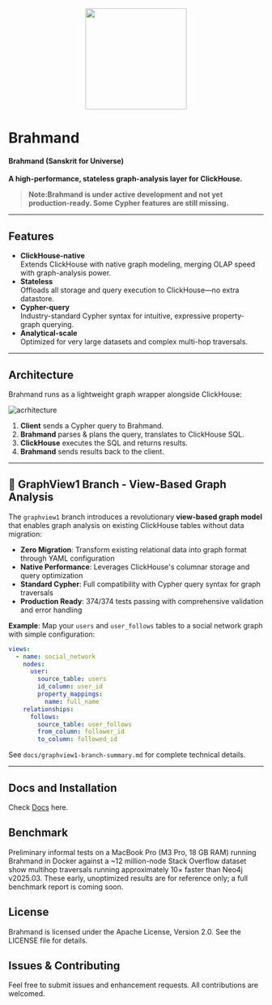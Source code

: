 <div align="center">
  <img src="./logo.svg" height="200">
</div>

# Brahmand

#### Brahmand (Sanskrit for Universe)

**A high-performance, stateless graph-analysis layer for ClickHouse.**

> **Note:Brahmand is under active development and not yet production-ready. Some Cypher features are still missing.**


---

## Features

- **ClickHouse-native**  
  Extends ClickHouse with native graph modeling, merging OLAP speed with graph-analysis power.  
- **Stateless**  
  Offloads all storage and query execution to ClickHouse—no extra datastore.  
- **Cypher-query**  
  Industry-standard Cypher syntax for intuitive, expressive property-graph querying.  
- **Analytical-scale**  
  Optimized for very large datasets and complex multi-hop traversals.

---

## Architecture

Brahmand runs as a lightweight graph wrapper alongside ClickHouse:

![acrhitecture](./architecture.png)

1. **Client** sends a Cypher query to Brahmand.  
2. **Brahmand** parses & plans the query, translates to ClickHouse SQL.  
3. **ClickHouse** executes the SQL and returns results.  
4. **Brahmand** sends results back to the client.

---

## 🚀 GraphView1 Branch - View-Based Graph Analysis

The `graphview1` branch introduces a revolutionary **view-based graph model** that enables graph analysis on existing ClickHouse tables without data migration:

- **Zero Migration**: Transform existing relational data into graph format through YAML configuration
- **Native Performance**: Leverages ClickHouse's columnar storage and query optimization
- **Standard Cypher**: Full compatibility with Cypher query syntax for graph traversals
- **Production Ready**: 374/374 tests passing with comprehensive validation and error handling

**Example**: Map your `users` and `user_follows` tables to a social network graph with simple configuration:
```yaml
views:
  - name: social_network
    nodes:
      user:
        source_table: users
        id_column: user_id
        property_mappings:
          name: full_name
    relationships:
      follows:
        source_table: user_follows
        from_column: follower_id
        to_column: followed_id
```

See `docs/graphview1-branch-summary.md` for complete technical details.

---

## Docs and Installation
Check [Docs](https://www.brahmanddb.com/introduction/intro) here.


## Benchmark
Preliminary informal tests on a MacBook Pro (M3 Pro, 18 GB RAM) running Brahmand in Docker against a ~12 million-node Stack Overflow dataset show multihop traversals running approximately 10× faster than Neo4j v2025.03. These early, unoptimized results are for reference only; a full benchmark report is coming soon.

## License
Brahmand is licensed under the Apache License, Version 2.0. See the LICENSE file for details.

## Issues & Contributing
Feel free to submit issues and enhancement requests. All contributions are welcomed.